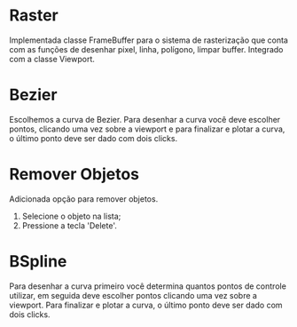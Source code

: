 Raster
===================
Implementada classe FrameBuffer para o sistema de rasterização que conta com as funções de desenhar pixel, linha, polígono, limpar buffer.
Integrado com a classe Viewport.

Bezier
===================
Escolhemos a curva de Bezier.
Para desenhar a curva você deve escolher pontos, clicando uma vez sobre a viewport e para finalizar e plotar a curva, o último ponto deve ser dado com dois clicks.

Remover Objetos
===================
Adicionada opção para remover objetos.
1. Selecione o objeto na lista;
2. Pressione a tecla 'Delete'.

BSpline
===================
Para desenhar a curva primeiro você determina quantos pontos de controle utilizar, em seguida deve escolher pontos clicando uma vez sobre a viewport. Para finalizar e plotar a curva, o último ponto deve ser dado com dois clicks.

